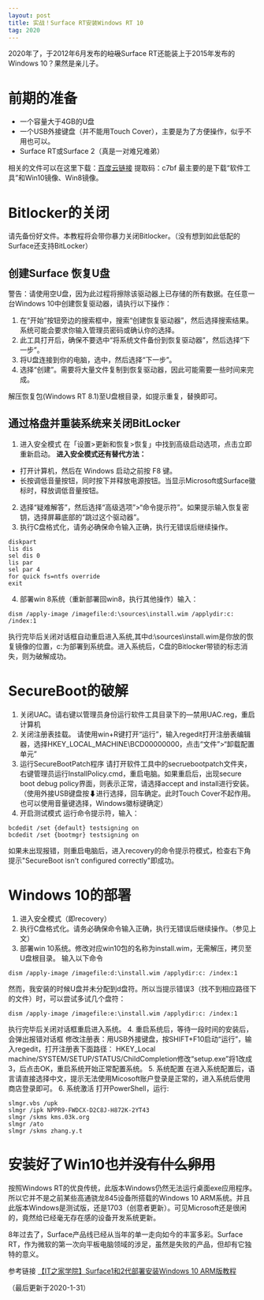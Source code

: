```yaml
---
layout: post
title: 实战！Surface RT安装Windows RT 10
tag: 2020
---
```


2020年了，于2012年6月发布的~~垃圾~~Surface RT还能装上于2015年发布的Windows 10？果然是亲儿子。

# 前期的准备

* 一个容量大于4GB的U盘
* 一个USB外接键盘（并不能用Touch Cover），主要是为了方便操作，似乎不用也可以。
* Surface RT或Surface 2（真是一对难兄难弟）

相关的文件可以在这里下载：[百度云链接](https://pan.baidu.com/s/12Uf6BQ_VFTCRKv_1GZgaYQ) 提取码：c7bf
最主要的是下载“软件工具”和Win10镜像、Win8镜像。

# Bitlocker的关闭

请先备份好文件。本教程将会带你暴力关闭Bitlocker。（没有想到如此低配的Surface还支持BitLocker）

## 创建Surface 恢复U盘

警告：请使用空U盘，因为此过程将擦除该驱动器上已存储的所有数据。在任意一台Windows 10中创建恢复驱动器，请执行以下操作：

1. 在“开始”按钮旁边的搜索框中，搜索“创建恢复驱动器”，然后选择搜索结果。系统可能会要求你输入管理员密码或确认你的选择。
2. 此工具打开后，确保不要选中“将系统文件备份到恢复驱动器”，然后选择“下一步”。
3. 将U盘连接到你的电脑，选中，然后选择“下一步”。
4. 选择“创建”。需要将大量文件复制到恢复驱动器，因此可能需要一些时间来完成。

解压恢复包(Windows RT 8.1)至U盘根目录，如提示重复，替换即可。

## 通过格盘并重装系统来关闭BitLocker

1. 进入安全模式 在「设置>更新和恢复>恢复」中找到高级启动选项，点击立即重新启动。
  **进入安全模式还有替代方法：**
* 打开计算机，然后在 Windows 启动之前按 F8 键。
* 长按调低音量按钮，同时按下并释放电源按钮。当显示Microsoft或Surface徽标时，释放调低音量按钮。
2. 选择“疑难解答”，然后选择“高级选项”>“命令提示符”。如果提示输入恢复密钥，选择屏幕底部的“跳过这个驱动器”。
3. 执行C盘格式化，请务必确保命令输入正确，执行无错误后继续操作。
```
diskpart
lis dis
sel dis 0
lis par
sel par 4
for quick fs=ntfs override
exit
```
4. 部署win 8系统（重新部署回win8，执行其他操作）输入：
```
dism /apply-image /imagefile:d:\sources\install.wim /applydir:c: /index:1
```
执行完毕后关闭对话框自动重启进入系统,其中d:\sources\install.wim是你放的恢复镜像的位置，c:为部署到系统盘。进入系统后，C盘的Bitlocker带锁的标志消失，则为破解成功。

# SecureBoot的破解

1. 关闭UAC。请右键以管理员身份运行软件工具目录下的—禁用UAC.reg，重启计算机
2. 关闭注册表挂载。
请使用win+R键打开“运行”，输入regedit打开注册表编辑器，选择HKEY_LOCAL_MACHINE\BCD00000000，点击“文件”>“卸载配置单元”
3. 运行SecureBootPatch程序
请打开软件工具中的secruebootpatch文件夹，右键管理员运行InstallPolicy.cmd，重启电脑。如果重启后，出现secure boot debug policy界面，则表示正常，请选择accept and install进行安装。（使用外接USB键盘按⬇进行选择，回车确定。此时Touch Cover不起作用。也可以使用音量键选择，Windows徽标键确定）
4. 开启测试模式
运行命令提示符，输入：
```
bcdedit /set {default} testsigning on
bcdedit /set {bootmgr} testsigning on
```
如果未出现报错，则重启电脑后，进入recovery的命令提示符模式，检查右下角提示"SecureBoot isn't configured correctly"即成功。

# Windows 10的部署

1. 进入安全模式（即recovery）
2. 执行C盘格式化。请务必确保命令输入正确，执行无错误后继续操作。（参见上文）
3. 部署win 10系统。修改对应win10包的名称为install.wim，无需解压，拷贝至U盘根目录。
输入以下命令
```
dism /apply-image /imagefile:d:\install.wim /applydir:c: /index:1
```
然而，我安装的时候U盘并未分配到d盘符。所以当提示错误3（找不到相应路径下的文件）时，可以尝试多试几个盘符：
```
dism /apply-image /imagefile:e:\install.wim /applydir:c: /index:1
```
执行完毕后关闭对话框重启进入系统。
4. 重启系统后，等待一段时间的安装后，会弹出报错对话框
修改注册表：用USB外接键盘，按SHIFT+F10启动“运行”，输入regedit，打开注册表下面路径：
HKEY_Local machine/SYSTEM/SETUP/STATUS/ChildCompletion修改“setup.exe”将1改成3，后点击OK，重启系统开始正常配置系统。
5. 系统配置
在进入系统配置后，语言请直接选择中文，提示无法使用Micosoft账户登录是正常的，进入系统后使用商店登录即可。
6. 系统激活
打开PowerShell，运行:
```
slmgr.vbs /upk
slmgr /ipk NPPR9-FWDCX-D2C8J-H872K-2YT43
slmgr /skms kms.03k.org
slmgr /ato
slmgr /skms zhang.y.t
```

# 安装好了Win10也~~并没有什么卵用~~

按照Windows RT的优良传统，此版本Windows仍然无法运行桌面exe应用程序。所以它并不是之前某些高通骁龙845设备所搭载的Windows 10 ARM系统。并且此版本Windows是测试版，还是1703（创意者更新）。可见Microsoft还是很闲的，竟然给已经毫无存在感的设备开发系统更新。

8年过去了，Surface产品线已经从当年的单一走向如今的丰富多彩。Surface RT，作为微软的第一次向平板电脑领域的涉足，虽然是失败的产品，但却有它独特的意义。

参考链接
[【IT之家学院】Surface1和2代部署安装Windows 10 ARM版教程](https://www.ithome.com/0/469/731.htm)

（最后更新于2020-1-31）

